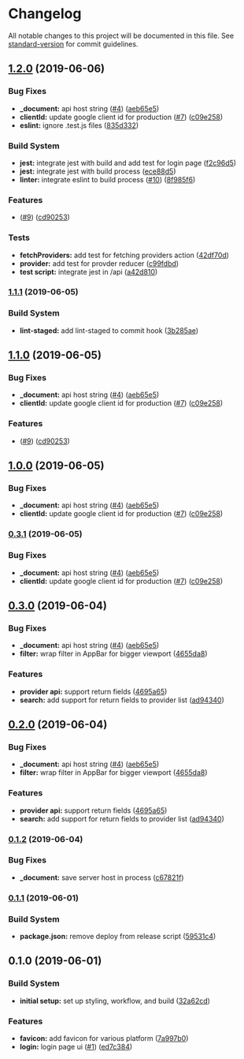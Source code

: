 # Changelog

All notable changes to this project will be documented in this file. See [standard-version](https://github.com/conventional-changelog/standard-version) for commit guidelines.

## [1.2.0](https://github.com/DawChihLiou/next-healthcare/compare/v0.1.1...v1.2.0) (2019-06-06)


### Bug Fixes

* **_document:** api host string ([#4](https://github.com/DawChihLiou/next-healthcare/issues/4)) ([aeb65e5](https://github.com/DawChihLiou/next-healthcare/commit/aeb65e5))
* **clientId:** update google client id for production ([#7](https://github.com/DawChihLiou/next-healthcare/issues/7)) ([c09e258](https://github.com/DawChihLiou/next-healthcare/commit/c09e258))
* **eslint:** ignore .test.js files ([835d332](https://github.com/DawChihLiou/next-healthcare/commit/835d332))


### Build System

* **jest:** integrate jest with build and add test for login page ([f2c96d5](https://github.com/DawChihLiou/next-healthcare/commit/f2c96d5))
* **jest:** integrate jest with build process ([ece88d5](https://github.com/DawChihLiou/next-healthcare/commit/ece88d5))
* **linter:** integrate eslint to build process ([#10](https://github.com/DawChihLiou/next-healthcare/issues/10)) ([8f985f6](https://github.com/DawChihLiou/next-healthcare/commit/8f985f6))


### Features

* ([#9](https://github.com/DawChihLiou/next-healthcare/issues/9)) ([cd90253](https://github.com/DawChihLiou/next-healthcare/commit/cd90253))


### Tests

* **fetchProviders:** add test for fetching providers action ([42df70d](https://github.com/DawChihLiou/next-healthcare/commit/42df70d))
* **provider:** add test for provder reducer ([c99fdbd](https://github.com/DawChihLiou/next-healthcare/commit/c99fdbd))
* **test script:** integrate jest in /api ([a42d810](https://github.com/DawChihLiou/next-healthcare/commit/a42d810))



### [1.1.1](https://github.com/DawChihLiou/next-healthcare/compare/v1.1.0...v1.1.1) (2019-06-05)


### Build System

* **lint-staged:** add lint-staged to commit hook ([3b285ae](https://github.com/DawChihLiou/next-healthcare/commit/3b285ae))



## [1.1.0](https://github.com/DawChihLiou/next-healthcare/compare/v0.1.1...v1.1.0) (2019-06-05)


### Bug Fixes

* **_document:** api host string ([#4](https://github.com/DawChihLiou/next-healthcare/issues/4)) ([aeb65e5](https://github.com/DawChihLiou/next-healthcare/commit/aeb65e5))
* **clientId:** update google client id for production ([#7](https://github.com/DawChihLiou/next-healthcare/issues/7)) ([c09e258](https://github.com/DawChihLiou/next-healthcare/commit/c09e258))


### Features

* ([#9](https://github.com/DawChihLiou/next-healthcare/issues/9)) ([cd90253](https://github.com/DawChihLiou/next-healthcare/commit/cd90253))



## [1.0.0](https://github.com/DawChihLiou/next-healthcare/compare/v0.1.1...v1.0.0) (2019-06-05)


### Bug Fixes

* **_document:** api host string ([#4](https://github.com/DawChihLiou/next-healthcare/issues/4)) ([aeb65e5](https://github.com/DawChihLiou/next-healthcare/commit/aeb65e5))
* **clientId:** update google client id for production ([#7](https://github.com/DawChihLiou/next-healthcare/issues/7)) ([c09e258](https://github.com/DawChihLiou/next-healthcare/commit/c09e258))



### [0.3.1](https://github.com/DawChihLiou/next-healthcare/compare/v0.1.1...v0.3.1) (2019-06-05)


### Bug Fixes

* **_document:** api host string ([#4](https://github.com/DawChihLiou/next-healthcare/issues/4)) ([aeb65e5](https://github.com/DawChihLiou/next-healthcare/commit/aeb65e5))
* **clientId:** update google client id for production ([#7](https://github.com/DawChihLiou/next-healthcare/issues/7)) ([c09e258](https://github.com/DawChihLiou/next-healthcare/commit/c09e258))



## [0.3.0](https://github.com/DawChihLiou/next-healthcare/compare/v0.1.1...v0.3.0) (2019-06-04)


### Bug Fixes

* **_document:** api host string ([#4](https://github.com/DawChihLiou/next-healthcare/issues/4)) ([aeb65e5](https://github.com/DawChihLiou/next-healthcare/commit/aeb65e5))
* **filter:** wrap filter in AppBar for bigger viewport ([4655da8](https://github.com/DawChihLiou/next-healthcare/commit/4655da8))


### Features

* **provider api:** support return fields ([4695a65](https://github.com/DawChihLiou/next-healthcare/commit/4695a65))
* **search:** add support for return fields to provider list ([ad94340](https://github.com/DawChihLiou/next-healthcare/commit/ad94340))



## [0.2.0](https://github.com/DawChihLiou/next-healthcare/compare/v0.1.1...v0.2.0) (2019-06-04)


### Bug Fixes

* **_document:** api host string ([#4](https://github.com/DawChihLiou/next-healthcare/issues/4)) ([aeb65e5](https://github.com/DawChihLiou/next-healthcare/commit/aeb65e5))
* **filter:** wrap filter in AppBar for bigger viewport ([4655da8](https://github.com/DawChihLiou/next-healthcare/commit/4655da8))


### Features

* **provider api:** support return fields ([4695a65](https://github.com/DawChihLiou/next-healthcare/commit/4695a65))
* **search:** add support for return fields to provider list ([ad94340](https://github.com/DawChihLiou/next-healthcare/commit/ad94340))



### [0.1.2](https://github.com/DawChihLiou/next-healthcare/compare/v0.1.1...v0.1.2) (2019-06-04)


### Bug Fixes

* **_document:** save server host in process ([c67821f](https://github.com/DawChihLiou/next-healthcare/commit/c67821f))



### [0.1.1](https://github.com/DawChihLiou/next-healthcare/compare/v0.1.0...v0.1.1) (2019-06-01)


### Build System

* **package.json:** remove deploy from release script ([59531c4](https://github.com/DawChihLiou/next-healthcare/commit/59531c4))



## 0.1.0 (2019-06-01)


### Build System

* **initial setup:** set up styling, workflow, and build ([32a62cd](https://github.com/DawChihLiou/next-healthcare/commit/32a62cd))


### Features

* **favicon:** add favicon for various platform ([7a997b0](https://github.com/DawChihLiou/next-healthcare/commit/7a997b0))
* **login:** login page ui ([#1](https://github.com/DawChihLiou/next-healthcare/issues/1)) ([ed7c384](https://github.com/DawChihLiou/next-healthcare/commit/ed7c384))
